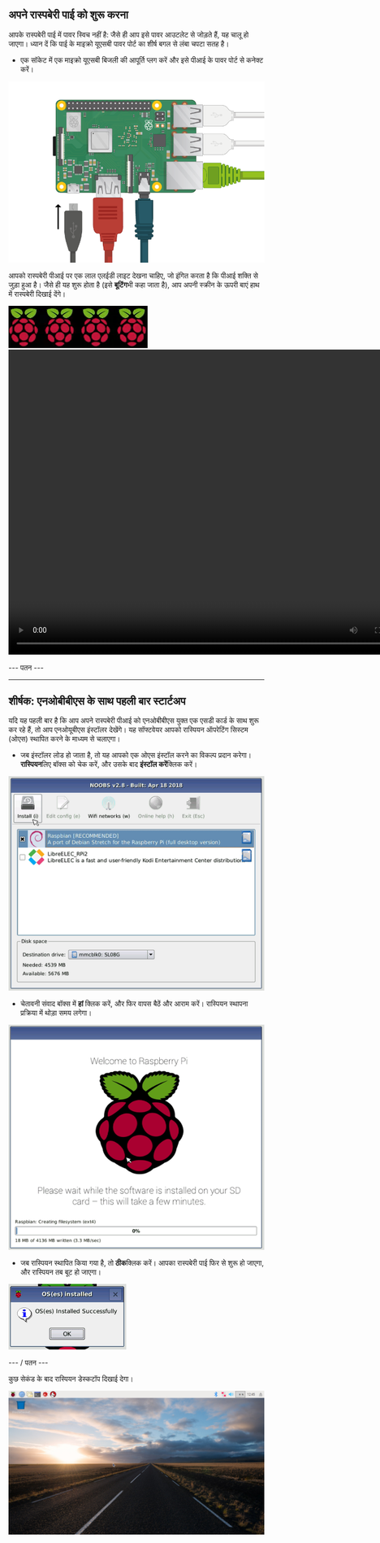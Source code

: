 ## अपने रास्पबेरी पाई को शुरू करना

आपके रास्पबेरी पाई में पावर स्विच नहीं है: जैसे ही आप इसे पावर आउटलेट से जोड़ते हैं, यह चालू हो जाएगा। ध्यान दें कि पाई के माइक्रो यूएसबी पावर पोर्ट का शीर्ष बगल से लंबा चपटा सतह है।

+ एक सॉकेट में एक माइक्रो यूएसबी बिजली की आपूर्ति प्लग करें और इसे पीआई के पावर पोर्ट से कनेक्ट करें।

![स्क्रीनशॉट](images/pi-power.png)

आपको रास्पबेरी पीआई पर एक लाल एलईडी लाइट देखना चाहिए, जो इंगित करता है कि पीआई शक्ति से जुड़ा हुआ है। जैसे ही यह शुरू होता है (इसे **बूटिंग**भी कहा जाता है), आप अपनी स्क्रीन के ऊपरी बाएं हाथ में रास्पबेरी दिखाई देंगे।

![बूट रास्पबेरी](images/raspberries.png)<video width="800" height="600" controls> <source src="images/piboot.webm" type="video/webm"> आपका ब्राउज़र वेबएम वीडियो का समर्थन नहीं करता है, इसलिए फ़ायरफ़ॉक्स या क्रोम आज़माएं। </video> 

\--- पतन \---

* * *

## शीर्षक: एनओबीबीएस के साथ पहली बार स्टार्टअप

यदि यह पहली बार है कि आप अपने रास्पबेरी पीआई को एनओबीबीएस युक्त एक एसडी कार्ड के साथ शुरू कर रहे हैं, तो आप एनओयूबीएस इंस्टॉलर देखेंगे। यह सॉफ्टवेयर आपको रास्पियन ऑपरेटिंग सिस्टम (ओएस) स्थापित करने के माध्यम से चलाएगा।

+ जब इंस्टॉलर लोड हो जाता है, तो यह आपको एक ओएस इंस्टॉल करने का विकल्प प्रदान करेगा। **रास्पियन**लिए बॉक्स को चेक करें, और उसके बाद **इंस्टॉल करें**क्लिक करें।

![इंस्टॉल करें](images/install.png)

+ चेतावनी संवाद बॉक्स में **हां** क्लिक करें, और फिर वापस बैठें और आराम करें। रास्पियन स्थापना प्रक्रिया में थोड़ा समय लगेगा।

![स्थापना](images/installing.png)

+ जब रास्पियन स्थापित किया गया है, तो **ठीक**क्लिक करें। आपका रास्पबेरी पाई फिर से शुरू हो जाएगा, और रास्पियन तब बूट हो जाएगा।

![स्थापित](images/installed.png)

\--- / पतन \---

कुछ सेकंड के बाद रास्पियन डेस्कटॉप दिखाई देगा।

![रास्पियन डेस्कटॉप](images/pi-desktop.jpg)